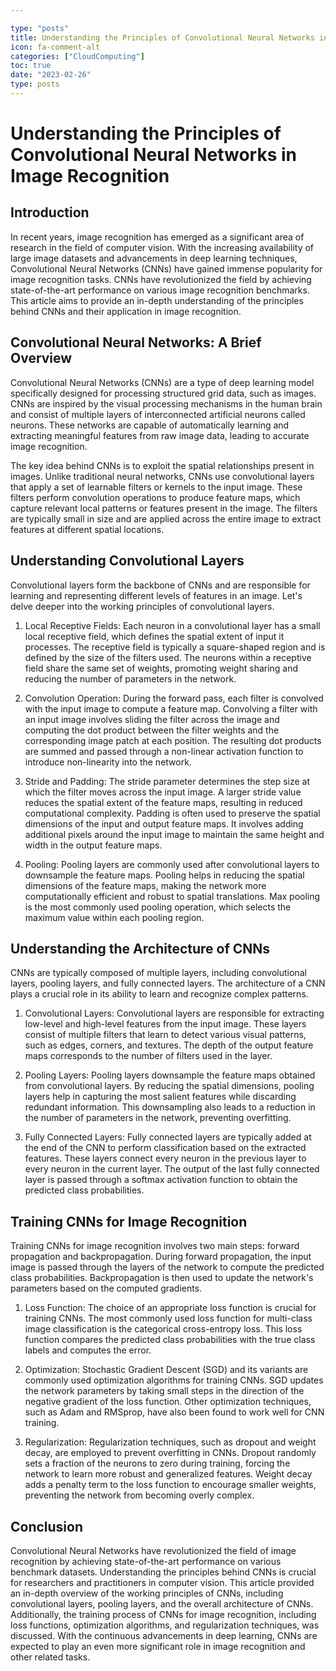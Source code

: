 ```yaml
---

type: "posts"
title: Understanding the Principles of Convolutional Neural Networks in Image Recognition
icon: fa-comment-alt
categories: ["CloudComputing"]
toc: true
date: "2023-02-26"
type: posts
---
```





# Understanding the Principles of Convolutional Neural Networks in Image Recognition

## Introduction

In recent years, image recognition has emerged as a significant area of research in the field of computer vision. With the increasing availability of large image datasets and advancements in deep learning techniques, Convolutional Neural Networks (CNNs) have gained immense popularity for image recognition tasks. CNNs have revolutionized the field by achieving state-of-the-art performance on various image recognition benchmarks. This article aims to provide an in-depth understanding of the principles behind CNNs and their application in image recognition.

## Convolutional Neural Networks: A Brief Overview

Convolutional Neural Networks (CNNs) are a type of deep learning model specifically designed for processing structured grid data, such as images. CNNs are inspired by the visual processing mechanisms in the human brain and consist of multiple layers of interconnected artificial neurons called neurons. These networks are capable of automatically learning and extracting meaningful features from raw image data, leading to accurate image recognition.

The key idea behind CNNs is to exploit the spatial relationships present in images. Unlike traditional neural networks, CNNs use convolutional layers that apply a set of learnable filters or kernels to the input image. These filters perform convolution operations to produce feature maps, which capture relevant local patterns or features present in the image. The filters are typically small in size and are applied across the entire image to extract features at different spatial locations.

## Understanding Convolutional Layers

Convolutional layers form the backbone of CNNs and are responsible for learning and representing different levels of features in an image. Let's delve deeper into the working principles of convolutional layers.

1. Local Receptive Fields: Each neuron in a convolutional layer has a small local receptive field, which defines the spatial extent of input it processes. The receptive field is typically a square-shaped region and is defined by the size of the filters used. The neurons within a receptive field share the same set of weights, promoting weight sharing and reducing the number of parameters in the network.

2. Convolution Operation: During the forward pass, each filter is convolved with the input image to compute a feature map. Convolving a filter with an input image involves sliding the filter across the image and computing the dot product between the filter weights and the corresponding image patch at each position. The resulting dot products are summed and passed through a non-linear activation function to introduce non-linearity into the network.

3. Stride and Padding: The stride parameter determines the step size at which the filter moves across the input image. A larger stride value reduces the spatial extent of the feature maps, resulting in reduced computational complexity. Padding is often used to preserve the spatial dimensions of the input and output feature maps. It involves adding additional pixels around the input image to maintain the same height and width in the output feature maps.

4. Pooling: Pooling layers are commonly used after convolutional layers to downsample the feature maps. Pooling helps in reducing the spatial dimensions of the feature maps, making the network more computationally efficient and robust to spatial translations. Max pooling is the most commonly used pooling operation, which selects the maximum value within each pooling region.

## Understanding the Architecture of CNNs

CNNs are typically composed of multiple layers, including convolutional layers, pooling layers, and fully connected layers. The architecture of a CNN plays a crucial role in its ability to learn and recognize complex patterns.

1. Convolutional Layers: Convolutional layers are responsible for extracting low-level and high-level features from the input image. These layers consist of multiple filters that learn to detect various visual patterns, such as edges, corners, and textures. The depth of the output feature maps corresponds to the number of filters used in the layer.

2. Pooling Layers: Pooling layers downsample the feature maps obtained from convolutional layers. By reducing the spatial dimensions, pooling layers help in capturing the most salient features while discarding redundant information. This downsampling also leads to a reduction in the number of parameters in the network, preventing overfitting.

3. Fully Connected Layers: Fully connected layers are typically added at the end of the CNN to perform classification based on the extracted features. These layers connect every neuron in the previous layer to every neuron in the current layer. The output of the last fully connected layer is passed through a softmax activation function to obtain the predicted class probabilities.

## Training CNNs for Image Recognition

Training CNNs for image recognition involves two main steps: forward propagation and backpropagation. During forward propagation, the input image is passed through the layers of the network to compute the predicted class probabilities. Backpropagation is then used to update the network's parameters based on the computed gradients.

1. Loss Function: The choice of an appropriate loss function is crucial for training CNNs. The most commonly used loss function for multi-class image classification is the categorical cross-entropy loss. This loss function compares the predicted class probabilities with the true class labels and computes the error.

2. Optimization: Stochastic Gradient Descent (SGD) and its variants are commonly used optimization algorithms for training CNNs. SGD updates the network parameters by taking small steps in the direction of the negative gradient of the loss function. Other optimization techniques, such as Adam and RMSprop, have also been found to work well for CNN training.

3. Regularization: Regularization techniques, such as dropout and weight decay, are employed to prevent overfitting in CNNs. Dropout randomly sets a fraction of the neurons to zero during training, forcing the network to learn more robust and generalized features. Weight decay adds a penalty term to the loss function to encourage smaller weights, preventing the network from becoming overly complex.

## Conclusion

Convolutional Neural Networks have revolutionized the field of image recognition by achieving state-of-the-art performance on various benchmark datasets. Understanding the principles behind CNNs is crucial for researchers and practitioners in computer vision. This article provided an in-depth overview of the working principles of CNNs, including convolutional layers, pooling layers, and the overall architecture of CNNs. Additionally, the training process of CNNs for image recognition, including loss functions, optimization algorithms, and regularization techniques, was discussed. With the continuous advancements in deep learning, CNNs are expected to play an even more significant role in image recognition and other related tasks.